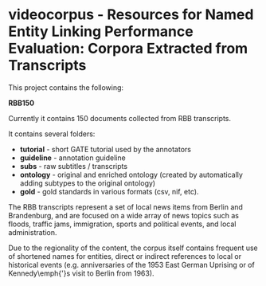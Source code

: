 # videocorpus - Resources for Named Entity Linking Performance Evaluation: Corpora Extracted from Transcripts

This project contains the following:

**RBB150** 

Currently it contains 150 documents collected from RBB transcripts.

It contains several folders:
- **tutorial** - short GATE tutorial used by the annotators
- **guideline** - annotation guideline
- **subs** - raw subtitles / transcripts
- **ontology** - original and enriched ontology (created by automatically adding subtypes to the original ontology)
- **gold** - gold standards in various formats (csv, nif, etc).

The RBB transcripts represent a set of local news items from Berlin and Brandenburg, and are focused on a wide array of news topics 
such as floods, traffic jams, immigration, sports and political events, and local administration. 

Due to the regionality of the content, the corpus itself contains frequent use of shortened names for entities, direct or indirect references 
to local or historical events (e.g. anniversaries of the 1953 East German Uprising or of Kennedy\emph{'}s visit to Berlin from 1963).
